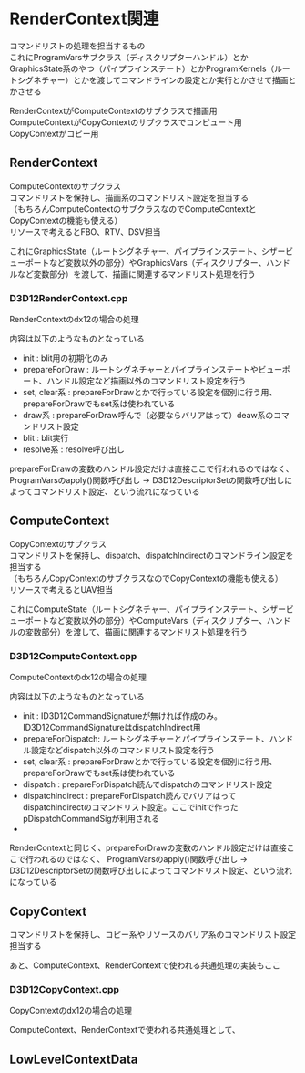 # RenderContext関連
コマンドリストの処理を担当するもの  
これにProgramVarsサブクラス（ディスクリプターハンドル）とかGraphicsState系のやつ（パイプラインステート）とかProgramKernels（ルートシグネチャー）とかを渡してコマンドラインの設定とか実行とかさせて描画とかさせる  

RenderContextがComputeContextのサブクラスで描画用  
ComputeContextがCopyContextのサブクラスでコンピュート用  
CopyContextがコピー用  

## RenderContext
ComputeContextのサブクラス  
コマンドリストを保持し、描画系のコマンドリスト設定を担当する  
（もちろんComputeContextのサブクラスなのでComputeContextとCopyContextの機能も使える）  
リソースで考えるとFBO、RTV、DSV担当  

これにGraphicsState（ルートシグネチャー、パイプラインステート、シザービューポートなど変数以外の部分）やGraphicsVars（ディスクリプター、ハンドルなど変数部分）を渡して、描画に関連するマンドリスト処理を行う  

### D3D12RenderContext.cpp
RenderContextのdx12の場合の処理  

内容は以下のようなものとなっている  
- init : blit用の初期化のみ  
- prepareForDraw : ルートシグネチャーとパイプラインステートやビューポート、ハンドル設定など描画以外のコマンドリスト設定を行う
- set, clear系 : prepareForDrawとかで行っている設定を個別に行う用、prepareForDrawでもset系は使われている  
- draw系 : prepareForDraw呼んで（必要ならバリアはって）deaw系のコマンドリスト設定  
- blit : blit実行  
- resolve系 : resolve呼び出し  

prepareForDrawの変数のハンドル設定だけは直接ここで行われるのではなく、  ProgramVarsのapply()関数呼び出し -> D3D12DescriptorSetの関数呼び出しによってコマンドリスト設定、という流れになっている  

## ComputeContext
CopyContextのサブクラス  
コマンドリストを保持し、dispatch、dispatchIndirectのコマンドライン設定を担当する  
（もちろんCopyContextのサブクラスなのでCopyContextの機能も使える）  
リソースで考えるとUAV担当   

これにComputeState（ルートシグネチャー、パイプラインステート、シザービューポートなど変数以外の部分）やComputeVars（ディスクリプター、ハンドルの変数部分）を渡して、描画に関連するマンドリスト処理を行う  


### D3D12ComputeContext.cpp
ComputeContextのdx12の場合の処理  

内容は以下のようなものとなっている  
- init : ID3D12CommandSignatureが無ければ作成のみ。ID3D12CommandSignatureはdispatchIndirect用
- prepareForDispatch: ルートシグネチャーとパイプラインステート、ハンドル設定などdispatch以外のコマンドリスト設定を行う
- set, clear系 : prepareForDrawとかで行っている設定を個別に行う用、prepareForDrawでもset系は使われている  
- dispatch : prepareForDispatch読んでdispatchのコマンドリスト設定  
- dispatchIndirect : prepareForDispatch読んでバリアはってdispatchIndirectのコマンドリスト設定。ここでinitで作ったpDispatchCommandSigが利用される  
- 
RenderContextと同じく、prepareForDrawの変数のハンドル設定だけは直接ここで行われるのではなく、  ProgramVarsのapply()関数呼び出し -> D3D12DescriptorSetの関数呼び出しによってコマンドリスト設定、という流れになっている  

## CopyContext
コマンドリストを保持し、コピー系やリソースのバリア系のコマンドリスト設定担当する  

あと、ComputeContext、RenderContextで使われる共通処理の実装もここ  


### D3D12CopyContext.cpp
CopyContextのdx12の場合の処理  

ComputeContext、RenderContextで使われる共通処理として、



## LowLevelContextData

<!--stackedit_data:
eyJoaXN0b3J5IjpbLTEzOTY0MTk0ODksMzQ5NDkzNDI5LC0xMT
YxNzc2NzU2LDEzMTYwMDA1MjEsMTM5NzA0MzQ4NCwxMDYyODgx
NzE0LC00NDg1MDUxMjgsMTgxOTgzNDg4MiwtMTMyMDc1NzgyLC
0xMzIzMTkzMDk2LDExMDA4NjkxNDIsMjgzNDUwNjk5LDk0NDUx
NTA5MywtMjgwNTMxNDY2LDE1NDYwMjA1MDgsOTU2OTI3MTEyLD
U3NTA5MTg5NSwtMTIzMDM0NjQ5LC0yMDc4NTk0MDAzLDE5MDcy
NTExMzVdfQ==
-->